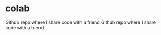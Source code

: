 # colab
Github repo where I share code with a friend 
Github repo where I share code with a friend   
